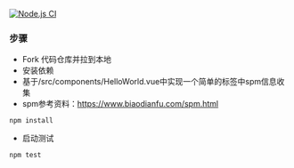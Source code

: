 [![Node.js CI](https://github.com/icebox1234-FE-course-2022/homework9/actions/workflows/node.js.yml/badge.svg)](https://github.com/icebox1234-FE-course-2022/homework9/actions/workflows/node.js.yml)
### 步骤

* Fork 代码仓库并拉到本地
* 安装依赖
* 基于/src/components/HelloWorld.vue中实现一个简单的标签中spm信息收集
* spm参考资料：https://www.biaodianfu.com/spm.html

```
npm install
```
* 启动测试

```
npm test
```
